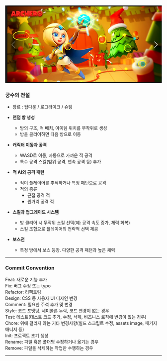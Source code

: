![Archer.jpg](img/Archer.jpg)

### **궁수의 전설**

- 장르 : 탑다운 / 로그라이크 / 슈팅

- **랜덤 방 생성**
    - 방의 구조, 적 배치, 아이템 위치를 무작위로 생성
    - 방을 클리어하면 다음 방으로 이동
- **캐릭터 이동과 공격**
    - WASD로 이동, 자동으로 가까운 적 공격
    - 특수 공격 스킬(범위 공격, 연속 공격 등) 추가
- **적 AI와 공격 패턴**
    - 적이 플레이어를 추적하거나 특정 패턴으로 공격
    - 적의 종류
        - 근접 공격 적
        - 원거리 공격 적
- **스킬과 업그레이드 시스템**
    - 방 클리어 시 무작위 스킬 선택(예: 공격 속도 증가, 체력 회복)
    - 스킬 조합으로 플레이어의 전략적 선택 제공
- **보스전**
    - 특정 방에서 보스 등장. 다양한 공격 패턴과 높은 체력
 
---

### **Commit Convention**

Feat:	새로운 기능 추가  
Fix:	버그 수정 또는 typo  
Refactor:	리팩토링  
Design:	CSS 등 사용자 UI 디자인 변경  
Comment:	필요한 주석 추가 및 변경  
Style:	코드 포맷팅, 세미콜론 누락, 코드 변경이 없는 경우  
Test:	테스트(테스트 코드 추가, 수정, 삭제, 비즈니스 로직에 변경이 없는 경우)  
Chore:	위에 걸리지 않는 기타 변경사항(빌드 스크립트 수정, assets image, 패키지 매니저 등)  
Init:	프로젝트 초기 생성  
Rename:	파일 혹은 폴더명 수정하거나 옮기는 경우  
Remove:	파일을 삭제하는 작업만 수행하는 경우  

---

